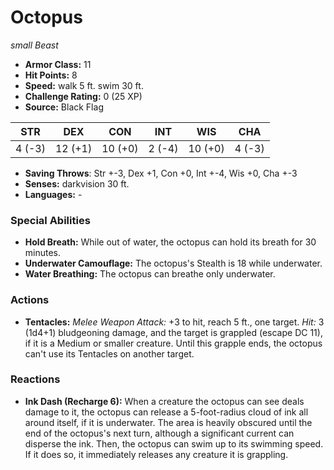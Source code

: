 # Octopus

*small* *Beast*

- **Armor Class:** 11
- **Hit Points:** 8 
- **Speed:** walk 5 ft. swim 30 ft.
- **Challenge Rating:** 0 (25 XP)
- **Source:** Black Flag

| STR | DEX | CON | INT | WIS | CHA |
| --- | --- | --- | --- | --- | --- |
| 4 (-3) | 12 (+1) | 10 (+0) | 2 (-4) | 10 (+0) | 4 (-3) |

- **Saving Throws**: Str +-3, Dex +1, Con +0, Int +-4, Wis +0, Cha +-3
- **Senses:** darkvision 30 ft.
- **Languages:** -

### Special Abilities

- **Hold Breath:** While out of water, the octopus can hold its breath for 30 minutes.
- **Underwater Camouflage:** The octopus's Stealth is 18 while underwater.
- **Water Breathing:** The octopus can breathe only underwater.

### Actions

- **Tentacles:** _Melee Weapon Attack:_ +3 to hit, reach 5 ft., one target. _Hit:_ 3 (1d4+1) bludgeoning damage, and the target is grappled (escape DC 11), if it is a Medium or smaller creature. Until this grapple ends, the octopus can't use its Tentacles on another target.

### Reactions

- **Ink Dash (Recharge 6):** When a creature the octopus can see deals damage to it, the octopus can release a 5-foot-radius cloud of ink all around itself, if it is underwater. The area is heavily obscured until the end of the octopus's next turn, although a significant current can disperse the ink. Then, the octopus can swim up to its swimming speed. If it does so, it immediately releases any creature it is grappling.
